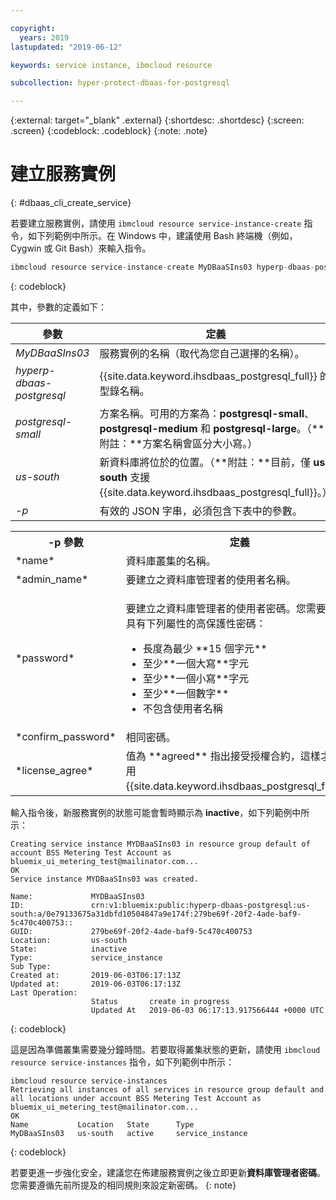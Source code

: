 ```yaml
---

copyright:
  years: 2019
lastupdated: "2019-06-12"

keywords: service instance, ibmcloud resource

subcollection: hyper-protect-dbaas-for-postgresql

---
```


{:external: target="_blank" .external}
{:shortdesc: .shortdesc}
{:screen: .screen}
{:codeblock: .codeblock}
{:note: .note}


# 建立服務實例
{: #dbaas_cli_create_service}

若要建立服務實例，請使用 `ibmcloud resource service-instance-create` 指令，如下列範例中所示。在 Windows 中，建議使用 Bash 終端機（例如，Cygwin 或 Git Bash）來輸入指令。

```javascript
ibmcloud resource service-instance-create MyDBaaSIns03 hyperp-dbaas-postgresql postgresql-small us-south -p '{"name":"DBaaSTestCLICluster03", "admin_name":"admin","password":"passWORD4User19", "confirm_password":"passWORD4User19", "license_agree":["agreed"]}'
```
{: codeblock}

其中，參數的定義如下：

|參數|定義|
| ---------------- |  -------------------------------------------------------------- |
|*MyDBaaSIns03*|服務實例的名稱（取代為您自己選擇的名稱）。|
|*hyperp-dbaas-postgresql*|{{site.data.keyword.ihsdbaas_postgresql_full}} 的型錄名稱。|
| *postgresql-small*  |方案名稱。可用的方案為：**postgresql-small**、**postgresql-medium** 和 **postgresql-large**。（**附註：**方案名稱會區分大小寫。）|
|*us-south*|新資料庫將位於的位置。（**附註：**目前，僅 **us-south** 支援 {{site.data.keyword.ihsdbaas_postgresql_full}}。）|
|*-p*|有效的 JSON 字串，必須包含下表中的參數。|

<table>
  <tr>
    <th>-p 參數</th>
    <th>定義</th>
  </tr>
  <tr>
    <td>*name*</td>
    <td>資料庫叢集的名稱。</td>
  </tr>
  <tr>
    <td>*admin_name*</td>
    <td>要建立之資料庫管理者的使用者名稱。</td>
  </tr>
  <tr>
    <td>*password*</td>
    <td>
      <p>要建立之資料庫管理者的使用者密碼。您需要建立具有下列屬性的高保護性密碼：<ul>
          <li>長度為最少 **15 個字元**</li>
          <li>至少**一個大寫**字元</li>
          <li>至少**一個小寫**字元</li>
          <li>至少**一個數字**</li>
          <li>不包含使用者名稱</li>
        </ul>
      </p>
    </td>
  </tr>
  <tr>
    <td>*confirm_password*</td>
    <td>相同密碼。</td>
  </tr>
  <tr>
    <td>*license_agree*</td>
    <td>值為 **agreed** 指出接受授權合約，這樣才能使用 {{site.data.keyword.ihsdbaas_postgresql_full}}。</td>
  </tr>
</table>

輸入指令後，新服務實例的狀態可能會暫時顯示為 **inactive**，如下列範例中所示：

```
Creating service instance MYDBaaSIns03 in resource group default of account BSS Metering Test Account as bluemix_ui_metering_test@mailinator.com...
OK
Service instance MYDBaaSIns03 was created.

Name:             MYDBaaSIns03
ID:               crn:v1:bluemix:public:hyperp-dbaas-postgresql:us-south:a/0e79133675a31dbfd10504847a9e174f:279be69f-20f2-4ade-baf9-5c470c400753::
GUID:             279be69f-20f2-4ade-baf9-5c470c400753   
Location:         us-south   
State:            inactive   
Type:             service_instance   
Sub Type:            
Created at:       2019-06-03T06:17:13Z   
Updated at:       2019-06-03T06:17:13Z   
Last Operation:                      
                  Status       create in progress      
                  Updated At   2019-06-03 06:17:13.917566444 +0000 UTC
```
{: codeblock}

這是因為準備叢集需要幾分鐘時間。若要取得叢集狀態的更新，請使用 `ibmcloud resource service-instances` 指令，如下列範例中所示：

```
ibmcloud resource service-instances
Retrieving all instances of all services in resource group default and all locations under account BSS Metering Test Account as bluemix_ui_metering_test@mailinator.com...
OK
Name           Location   State      Type
MyDBaaSIns03   us-south   active     service_instance
```
{: codeblock}

若要更進一步強化安全，建議您在佈建服務實例之後立即更新**資料庫管理者密碼**。您需要遵循先前所提及的相同規則來設定新密碼。
{: note}
